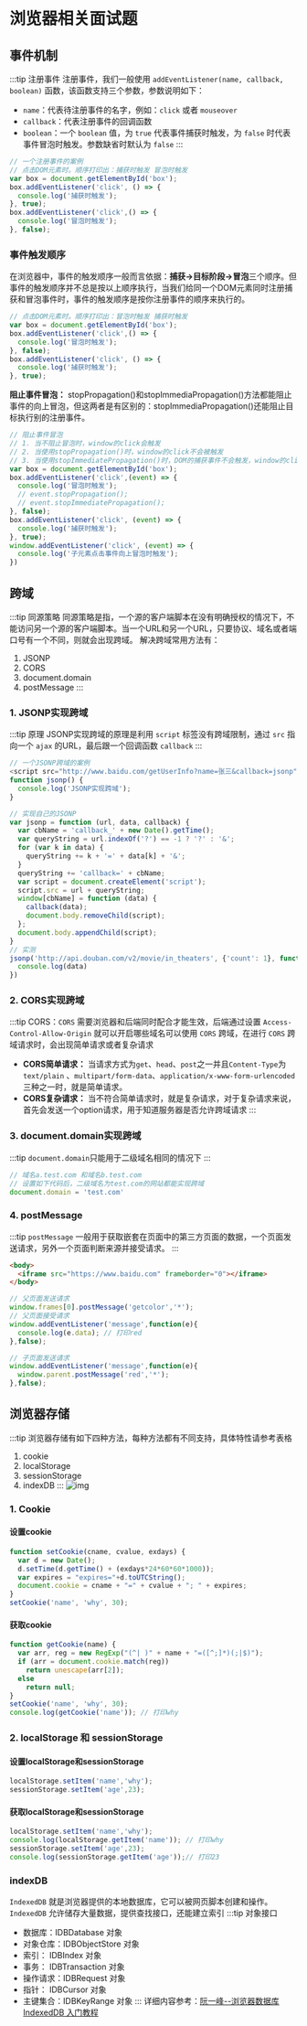 # 浏览器相关面试题
## 事件机制
:::tip 注册事件
注册事件，我们一般使用 `addEventListener(name, callback, boolean)` 函数，该函数支持三个参数，参数说明如下：
- `name`：代表待注册事件的名字，例如：`click` 或者 `mouseover`
- `callback`：代表注册事件的回调函数
- `boolean`：一个 `boolean` 值，为 `true` 代表事件捕获时触发，为 `false` 时代表事件冒泡时触发。参数缺省时默认为 `false`
:::
```js
// 一个注册事件的案例
// 点击DOM元素时。顺序打印出：捕获时触发 冒泡时触发
var box = document.getElementById('box');
box.addEventListener('click', () => {
  console.log('捕获时触发');
}, true);
box.addEventListener('click',() => {
  console.log('冒泡时触发');
}, false);
```

### 事件触发顺序
在浏览器中，事件的触发顺序一般而言依据：**捕获->目标阶段->冒泡**三个顺序。但事件的触发顺序并不总是按以上顺序执行，当我们给同一个DOM元素同时注册捕获和冒泡事件时，事件的触发顺序是按你注册事件的顺序来执行的。
```js
// 点击DOM元素时。顺序打印出：冒泡时触发 捕获时触发
var box = document.getElementById('box');
box.addEventListener('click',() => {
  console.log('冒泡时触发');
}, false);
box.addEventListener('click', () => {
  console.log('捕获时触发');
}, true);
```
**阻止事件冒泡：** stopPropagation()和stopImmediaPropagation()方法都能阻止事件的向上冒泡，但这两者是有区别的：stopImmediaPropagation()还能阻止目标执行别的注册事件。
```js
// 阻止事件冒泡
// 1. 当不阻止冒泡时，window的click会触发
// 2. 当使用stopPropagation()时，window的click不会被触发
// 3. 当使用stopImmediatePropagation()时，DOM的捕获事件不会触发，window的click不会触发
var box = document.getElementById('box');
box.addEventListener('click',(event) => {
  console.log('冒泡时触发');
  // event.stopPropagation();
  // event.stopImmediatePropagation();
}, false);
box.addEventListener('click', (event) => {
  console.log('捕获时触发');
}, true);
window.addEventListener('click', (event) => {
  console.log('子元素点击事件向上冒泡时触发');
})
```

## 跨域
:::tip 同源策略
同源策略是指，一个源的客户端脚本在没有明确授权的情况下，不能访问另一个源的客户端脚本。当一个URL和另一个URL，只要协议、域名或者端口号有一个不同，则就会出现跨域。 解决跨域常用方法有：
1. JSONP
2. CORS
3. document.domain
4. postMessage
:::

### 1. JSONP实现跨域

:::tip 原理
JSONP实现跨域的原理是利用 `script` 标签没有跨域限制，通过 `src` 指向一个 `ajax` 的URL，最后跟一个回调函数 `callback`
:::
```js
// 一个JSONP跨域的案例
<script src="http://www.baidu.com/getUserInfo?name=张三&callback=jsonp"></script>
function jsonp() {
  console.log('JSONP实现跨域');
}
```
```js
// 实现自己的JSONP
var jsonp = function (url, data, callback) {
  var cbName = 'callback_' + new Date().getTime();
  var queryString = url.indexOf('?') == -1 ? '?' : '&';
  for (var k in data) {
    queryString += k + '=' + data[k] + '&';
  }
  queryString += 'callback=' + cbName;
  var script = document.createElement('script');
  script.src = url + queryString;
  window[cbName] = function (data) {
    callback(data);
    document.body.removeChild(script);
  };
  document.body.appendChild(script);
}
// 实测
jsonp('http://api.douban.com/v2/movie/in_theaters', {'count': 1}, function (data) {
  console.log(data)
})
```

### 2. CORS实现跨域
:::tip
CORS：`CORS` 需要浏览器和后端同时配合才能生效，后端通过设置 `Access-Control-Allow-Origin` 就可以开启哪些域名可以使用 `CORS` 跨域，在进行 `CORS` 跨域请求时，会出现简单请求或者复杂请求
- **CORS简单请求：** 当请求方式为`get`、`head`、`post`之一并且`Content-Type`为 `text/plain` 、`multipart/form-data`、`application/x-www-form-urlencoded`三种之一时，就是简单请求。
- **CORS复杂请求：**  当不符合简单请求时，就是复杂请求，对于复杂请求来说，首先会发送一个option请求，用于知道服务器是否允许跨域请求
:::

### 3. document.domain实现跨域
:::tip 
`document.domain`只能用于二级域名相同的情况下
:::
```js
// 域名a.test.com 和域名b.test.com
// 设置如下代码后，二级域名为test.com的网站都能实现跨域
document.domain = 'test.com'
```

### 4. postMessage
:::tip 
`postMessage` 一般用于获取嵌套在页面中的第三方页面的数据，一个页面发送请求，另外一个页面判断来源并接受请求。
:::
```html
<body>
  <iframe src="https://www.baidu.com" frameborder="0"></iframe>
</body>
```

```js
// 父页面发送请求
window.frames[0].postMessage('getcolor','*');
// 父页面接受请求
window.addEventListener('message',function(e){
  console.log(e.data); // 打印red
},false);

// 子页面发送请求
window.addEventListener('message',function(e){
  window.parent.postMessage('red','*');
},false);
```

## 浏览器存储
:::tip 
浏览器存储有如下四种方法，每种方法都有不同支持，具体特性请参考表格
1. cookie
2. localStorage
3. sessionStorage
4. indexDB
:::
![img](../../.vuepress/public/img/storage.png)

### 1. Cookie
#### 设置cookie
```js
function setCookie(cname, cvalue, exdays) {
  var d = new Date();
  d.setTime(d.getTime() + (exdays*24*60*60*1000));
  var expires = "expires="+d.toUTCString();
  document.cookie = cname + "=" + cvalue + "; " + expires;
}
setCookie('name', 'why', 30);
```

#### 获取cookie
```js
function getCookie(name) {
  var arr, reg = new RegExp("(^| )" + name + "=([^;]*)(;|$)");
  if (arr = document.cookie.match(reg))
    return unescape(arr[2]);
  else
    return null;
}
setCookie('name', 'why', 30);
console.log(getCookie('name')); // 打印why
```

### 2. localStorage 和 sessionStorage
#### 设置localStorage和sessionStorage
```js
localStorage.setItem('name','why');
sessionStorage.setItem('age',23);
```

#### 获取localStorage和sessionStorage
```js
localStorage.setItem('name','why');
console.log(localStorage.getItem('name')); // 打印why
sessionStorage.setItem('age',23);
console.log(sessionStorage.getItem('age'));// 打印23
```

### indexDB
`IndexedDB` 就是浏览器提供的本地数据库，它可以被网页脚本创建和操作。`IndexedDB` 允许储存大量数据，提供查找接口，还能建立索引
:::tip 对象接口
- 数据库：IDBDatabase 对象
- 对象仓库：IDBObjectStore 对象
- 索引： IDBIndex 对象
- 事务： IDBTransaction 对象
- 操作请求：IDBRequest 对象
- 指针： IDBCursor 对象
- 主键集合：IDBKeyRange 对象
:::
详细内容参考：[阮一峰--浏览器数据库 IndexedDB 入门教程](http://www.ruanyifeng.com/blog/2018/07/indexeddb.html)